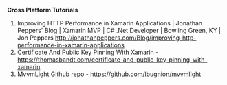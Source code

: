 **Cross Platform Tutorials**
1. Improving HTTP Performance in Xamarin Applications | Jonathan Peppers' Blog | Xamarin MVP | C# .Net Developer | Bowling Green, KY | Jon Peppers <http://jonathanpeppers.com/Blog/improving-http-performance-in-xamarin-applications>
1. Certificate And Public Key Pinning With Xamarin - <https://thomasbandt.com/certificate-and-public-key-pinning-with-xamarin>
1. MvvmLight Github repo - <https://github.com/lbugnion/mvvmlight>
